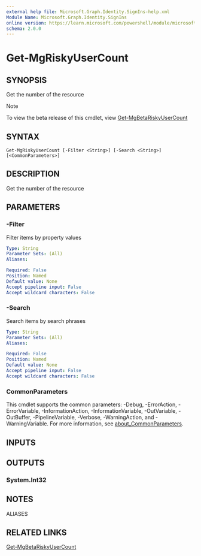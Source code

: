 ```yaml
---
external help file: Microsoft.Graph.Identity.SignIns-help.xml
Module Name: Microsoft.Graph.Identity.SignIns
online version: https://learn.microsoft.com/powershell/module/microsoft.graph.identity.signins/get-mgriskyusercount
schema: 2.0.0
---
```


# Get-MgRiskyUserCount

## SYNOPSIS
Get the number of the resource

> [!NOTE]
> To view the beta release of this cmdlet, view [Get-MgBetaRiskyUserCount](/powershell/module/Microsoft.Graph.Beta.Identity.SignIns/Get-MgRiskyUserCount?view=graph-powershell-beta)

## SYNTAX

```
Get-MgRiskyUserCount [-Filter <String>] [-Search <String>] [<CommonParameters>]
```

## DESCRIPTION
Get the number of the resource

## PARAMETERS

### -Filter
Filter items by property values

```yaml
Type: String
Parameter Sets: (All)
Aliases:

Required: False
Position: Named
Default value: None
Accept pipeline input: False
Accept wildcard characters: False
```

### -Search
Search items by search phrases

```yaml
Type: String
Parameter Sets: (All)
Aliases:

Required: False
Position: Named
Default value: None
Accept pipeline input: False
Accept wildcard characters: False
```

### CommonParameters
This cmdlet supports the common parameters: -Debug, -ErrorAction, -ErrorVariable, -InformationAction, -InformationVariable, -OutVariable, -OutBuffer, -PipelineVariable, -Verbose, -WarningAction, and -WarningVariable. For more information, see [about_CommonParameters](http://go.microsoft.com/fwlink/?LinkID=113216).

## INPUTS

## OUTPUTS

### System.Int32
## NOTES

ALIASES

## RELATED LINKS
[Get-MgBetaRiskyUserCount](/powershell/module/Microsoft.Graph.Beta.Identity.SignIns/Get-MgRiskyUserCount?view=graph-powershell-beta)


